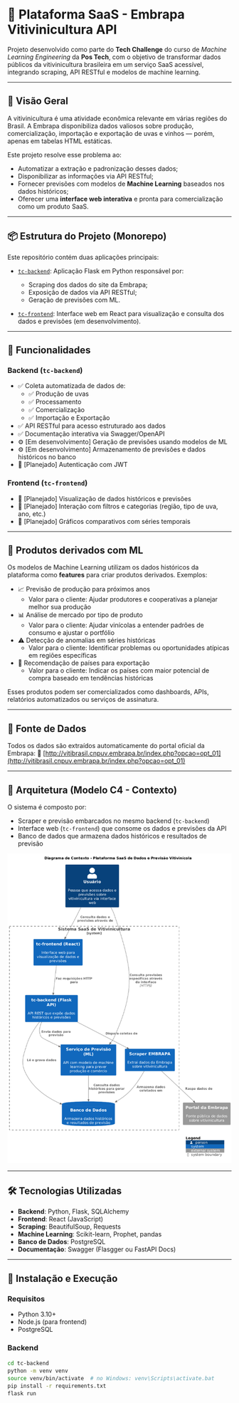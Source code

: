 # 🍇 Plataforma SaaS - Embrapa Vitivinicultura API

Projeto desenvolvido como parte do **Tech Challenge** do curso de _Machine Learning Engineering_ da **Pos Tech**, com o objetivo de transformar dados públicos da vitivinicultura brasileira em um serviço SaaS acessível, integrando scraping, API RESTful e modelos de machine learning.

---

## 🧠 Visão Geral

A vitivinicultura é uma atividade econômica relevante em várias regiões do Brasil. A Embrapa disponibiliza dados valiosos sobre produção, comercialização, importação e exportação de uvas e vinhos — porém, apenas em tabelas HTML estáticas.

Este projeto resolve esse problema ao:

- Automatizar a extração e padronização desses dados;
- Disponibilizar as informações via API RESTful;
- Fornecer previsões com modelos de **Machine Learning** baseados nos dados históricos;
- Oferecer uma **interface web interativa** e pronta para comercialização como um produto SaaS.

---

## 📦 Estrutura do Projeto (Monorepo)

Este repositório contém duas aplicações principais:

- [`tc-backend`](./tc-backend): Aplicação Flask em Python responsável por:

  - Scraping dos dados do site da Embrapa;
  - Exposição de dados via API RESTful;
  - Geração de previsões com ML.

- [`tc-frontend`](./tc-frontend): Interface web em React para visualização e consulta dos dados e previsões (em desenvolvimento).

---

## 🚀 Funcionalidades

### Backend (`tc-backend`)

- ✅ Coleta automatizada de dados de:
  - ✅ Produção de uvas
  - ✅ Processamento
  - ✅ Comercialização
  - ✅ Importação e Exportação
- ✅ API RESTful para acesso estruturado aos dados
- ✅ Documentação interativa via Swagger/OpenAPI
- ⚙️ [Em desenvolvimento] Geração de previsões usando modelos de ML
- ⚙️ [Em desenvolvimento] Armazenamento de previsões e dados históricos no banco
- 🔐 [Planejado] Autenticação com JWT

### Frontend (`tc-frontend`)

- 🔐 [Planejado] Visualização de dados históricos e previsões
- 🔐 [Planejado] Interação com filtros e categorias (região, tipo de uva, ano, etc.)
- 🔐 [Planejado] Gráficos comparativos com séries temporais

---

## 🧠 Produtos derivados com ML

Os modelos de Machine Learning utilizam os dados históricos da plataforma como **features** para criar produtos derivados. Exemplos:

- 📈 Previsão de produção para próximos anos
  - Valor para o cliente: Ajudar produtores e cooperativas a planejar melhor sua produção
- 📊 Análise de mercado por tipo de produto
  - Valor para o cliente: Ajudar vinícolas a entender padrões de consumo e ajustar o portfólio
- ⚠️ Detecção de anomalias em séries históricas
  - Valor para o cliente: Identificar problemas ou oportunidades atípicas em regiões específicas
- 📍 Recomendação de países para exportação
  - Valor para o cliente: Indicar os países com maior potencial de compra baseado em tendências históricas

Esses produtos podem ser comercializados como dashboards, APIs, relatórios automatizados ou serviços de assinatura.

---

## 🔗 Fonte de Dados

Todos os dados são extraídos automaticamente do portal oficial da Embrapa:
🔗 [http://vitibrasil.cnpuv.embrapa.br/index.php?opcao=opt_01](http://vitibrasil.cnpuv.embrapa.br/index.php?opcao=opt_01)

---

## 🧭 Arquitetura (Modelo C4 - Contexto)

O sistema é composto por:

- Scraper e previsão embarcados no mesmo backend (`tc-backend`)
- Interface web (`tc-frontend`) que consome os dados e previsões da API
- Banco de dados que armazena dados históricos e resultados de previsão

![Arquitetura - Modelo C4](./docs/architecture/c4/rendered/C4_Context.png)

---

## 🛠️ Tecnologias Utilizadas

- **Backend**: Python, Flask, SQLAlchemy
- **Frontend**: React (JavaScript)
- **Scraping**: BeautifulSoup, Requests
- **Machine Learning**: Scikit-learn, Prophet, pandas
- **Banco de Dados**: PostgreSQL
- **Documentação**: Swagger (Flasgger ou FastAPI Docs)

---

## 📁 Instalação e Execução

### Requisitos

- Python 3.10+
- Node.js (para frontend)
- PostgreSQL

### Backend

```bash
cd tc-backend
python -m venv venv
source venv/bin/activate  # no Windows: venv\Scripts\activate.bat
pip install -r requirements.txt
flask run
```
